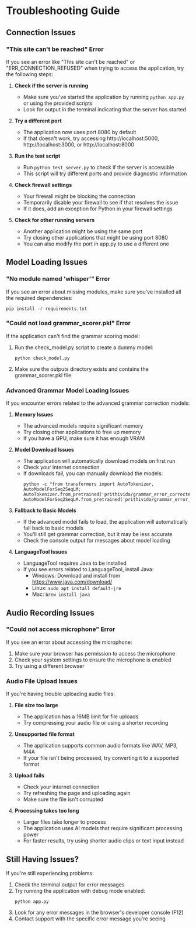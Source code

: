 # Troubleshooting Guide

## Connection Issues

### "This site can't be reached" Error

If you see an error like "This site can't be reached" or "ERR_CONNECTION_REFUSED" when trying to access the application, try the following steps:

1. **Check if the server is running**
   - Make sure you've started the application by running `python app.py` or using the provided scripts
   - Look for output in the terminal indicating that the server has started

2. **Try a different port**
   - The application now uses port 8080 by default
   - If that doesn't work, try accessing http://localhost:5000, http://localhost:3000, or http://localhost:8000

3. **Run the test script**
   - Run `python test_server.py` to check if the server is accessible
   - This script will try different ports and provide diagnostic information

4. **Check firewall settings**
   - Your firewall might be blocking the connection
   - Temporarily disable your firewall to see if that resolves the issue
   - If it does, add an exception for Python in your firewall settings

5. **Check for other running servers**
   - Another application might be using the same port
   - Try closing other applications that might be using port 8080
   - You can also modify the port in app.py to use a different one

## Model Loading Issues

### "No module named 'whisper'" Error

If you see an error about missing modules, make sure you've installed all the required dependencies:

```
pip install -r requirements.txt
```

### "Could not load grammar_scorer.pkl" Error

If the application can't find the grammar scoring model:

1. Run the check_model.py script to create a dummy model:
   ```
   python check_model.py
   ```

2. Make sure the outputs directory exists and contains the grammar_scorer.pkl file

### Advanced Grammar Model Loading Issues

If you encounter errors related to the advanced grammar correction models:

1. **Memory Issues**
   - The advanced models require significant memory
   - Try closing other applications to free up memory
   - If you have a GPU, make sure it has enough VRAM

2. **Model Download Issues**
   - The application will automatically download models on first run
   - Check your internet connection
   - If downloads fail, you can manually download the models:
     ```
     python -c "from transformers import AutoTokenizer, AutoModelForSeq2SeqLM; AutoTokenizer.from_pretrained('prithivida/grammar_error_correcter_v1'); AutoModelForSeq2SeqLM.from_pretrained('prithivida/grammar_error_correcter_v1')"
     ```

3. **Fallback to Basic Models**
   - If the advanced model fails to load, the application will automatically fall back to basic models
   - You'll still get grammar correction, but it may be less accurate
   - Check the console output for messages about model loading

4. **LanguageTool Issues**
   - LanguageTool requires Java to be installed
   - If you see errors related to LanguageTool, install Java:
     - Windows: Download and install from https://www.java.com/download/
     - Linux: `sudo apt install default-jre`
     - Mac: `brew install java`

## Audio Recording Issues

### "Could not access microphone" Error

If you see an error about accessing the microphone:

1. Make sure your browser has permission to access the microphone
2. Check your system settings to ensure the microphone is enabled
3. Try using a different browser

### Audio File Upload Issues

If you're having trouble uploading audio files:

1. **File size too large**
   - The application has a 16MB limit for file uploads
   - Try compressing your audio file or using a shorter recording

2. **Unsupported file format**
   - The application supports common audio formats like WAV, MP3, M4A
   - If your file isn't being processed, try converting it to a supported format

3. **Upload fails**
   - Check your internet connection
   - Try refreshing the page and uploading again
   - Make sure the file isn't corrupted

4. **Processing takes too long**
   - Larger files take longer to process
   - The application uses AI models that require significant processing power
   - For faster results, try using shorter audio clips or text input instead

## Still Having Issues?

If you're still experiencing problems:

1. Check the terminal output for error messages
2. Try running the application with debug mode enabled:
   ```
   python app.py
   ```
3. Look for any error messages in the browser's developer console (F12)
4. Contact support with the specific error message you're seeing 
